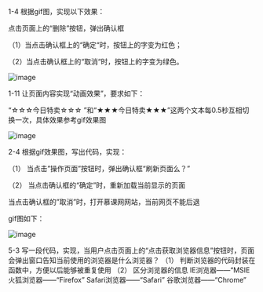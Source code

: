 1-4
根据gif图，实现以下效果：

点击页面上的“删除”按钮，弹出确认框

（1）当点击确认框上的“确定“时，按钮上的字变为红色；

（2）当点击确认框上的“取消“时，按钮上的字变为绿色。

![image](http://climg.mukewang.com/58326be800015e0d07390174.jpg)

1-11
让页面内容实现“动画效果”，要求如下：

“☆☆☆今日特卖☆☆☆ ”和“★★★今日特卖★★★”这两个文本每0.5秒互相切换一次，具体效果参考gif效果图

![image](http://climg.mukewang.com/58326b930001c8b802390264.jpg)

2-4
根据gif效果图，写出代码，实现：

（1）   当点击”操作页面”按钮时，弹出确认框“刷新页面么？”

（2）   当点击确认框的“确定”时，重新加载当前显示的页面

当点击确认框的”取消”时，打开慕课网网站，当前网页不能后退

gif图如下：

![image](http://climg.mukewang.com/5833c0610001a8b305450377.jpg)

5-3
写一段代码，实现，当用户点击页面上的“点击获取浏览器信息”按钮时，页面会弹出窗口告知当前使用的浏览器是什么浏览器？
（1）   判断浏览器的代码封装在函数中，方便以后能够被重复使用
（2）   区分浏览器的信息
IE浏览器——“MSIE
火狐浏览器——“Firefox”
Safari浏览器——“Safari”
谷歌浏览器——“Chrome”
